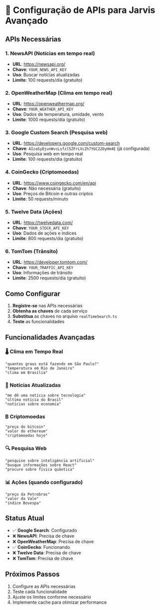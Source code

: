 # 🔑 Configuração de APIs para Jarvis Avançado

## APIs Necessárias

### 1. **NewsAPI** (Notícias em tempo real)
- **URL**: https://newsapi.org/
- **Chave**: `YOUR_NEWS_API_KEY`
- **Uso**: Buscar notícias atualizadas
- **Limite**: 100 requests/dia (gratuito)

### 2. **OpenWeatherMap** (Clima em tempo real)
- **URL**: https://openweathermap.org/
- **Chave**: `YOUR_WEATHER_API_KEY`
- **Uso**: Dados de temperatura, umidade, vento
- **Limite**: 1000 requests/dia (gratuito)

### 3. **Google Custom Search** (Pesquisa web)
- **URL**: https://developers.google.com/custom-search
- **Chave**: `AIzaSyDjunWvcLsfzl5ZFrLVcZh7YGC22DyHm4E` (já configurada)
- **Uso**: Pesquisa web em tempo real
- **Limite**: 100 requests/dia (gratuito)

### 4. **CoinGecko** (Criptomoedas)
- **URL**: https://www.coingecko.com/en/api
- **Chave**: Não necessária (gratuito)
- **Uso**: Preços de Bitcoin e outras criptos
- **Limite**: 50 requests/minuto

### 5. **Twelve Data** (Ações)
- **URL**: https://twelvedata.com/
- **Chave**: `YOUR_STOCK_API_KEY`
- **Uso**: Dados de ações e índices
- **Limite**: 800 requests/dia (gratuito)

### 6. **TomTom** (Trânsito)
- **URL**: https://developer.tomtom.com/
- **Chave**: `YOUR_TRAFFIC_API_KEY`
- **Uso**: Informações de trânsito
- **Limite**: 2500 requests/dia (gratuito)

## Como Configurar

1. **Registre-se** nas APIs necessárias
2. **Obtenha as chaves** de cada serviço
3. **Substitua** as chaves no arquivo `realTimeSearch.ts`
4. **Teste** as funcionalidades

## Funcionalidades Avançadas

### 🌡️ Clima em Tempo Real
```
"quantos graus está fazendo em São Paulo?"
"temperatura em Rio de Janeiro"
"clima em Brasília"
```

### 📰 Notícias Atualizadas
```
"me dê uma notícia sobre tecnologia"
"última notícia do Brasil"
"notícias sobre economia"
```

### ₿ Criptomoedas
```
"preço do bitcoin"
"valor do ethereum"
"criptomoedas hoje"
```

### 🔍 Pesquisa Web
```
"pesquise sobre inteligência artificial"
"busque informações sobre React"
"procure sobre física quântica"
```

### 📊 Ações (quando configurado)
```
"preço da Petrobras"
"valor da Vale"
"índice Bovespa"
```

## Status Atual

- ✅ **Google Search**: Configurado
- ❌ **NewsAPI**: Precisa de chave
- ❌ **OpenWeatherMap**: Precisa de chave
- ✅ **CoinGecko**: Funcionando
- ❌ **Twelve Data**: Precisa de chave
- ❌ **TomTom**: Precisa de chave

## Próximos Passos

1. Configure as APIs necessárias
2. Teste cada funcionalidade
3. Ajuste os limites conforme necessário
4. Implemente cache para otimizar performance 